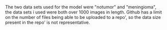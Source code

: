 The two data sets used for the model were "notumor" and "meningioma", the data sets i used were both over 1000 images in length. Github has a limit on the number of files being able to be uploaded to a repo', so the data size present in the repo' is not representative.
